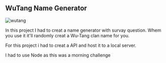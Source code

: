 ## WuTang Name Generator

![wutang](https://user-images.githubusercontent.com/39502339/42407773-cd015702-818f-11e8-8da7-d603115835c5.PNG)

In this project I had to creat a name generator with survay question.
Whem you use it it'll randomly creat a Wu-Tang clan name for you.

For this project i had to creat a API and host it to a local server.

I had to use Node as this was a morning challenge 
